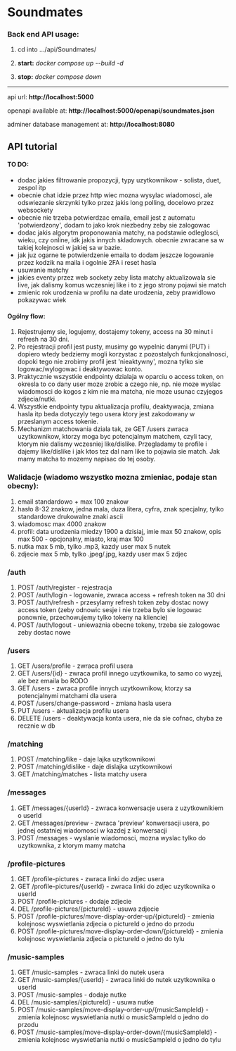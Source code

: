 # Soundmates

### Back end API usage:

1. cd into .../api/Soundmates/

2. **start:** _docker compose up --build -d_

3. **stop:** _docker compose down_

---

api url: **http://localhost:5000**

openapi available at: **http://localhost:5000/openapi/soundmates.json**

adminer database management at: **http://localhost:8080**

## API tutorial

#### TO DO:

-   dodac jakies filtrowanie propozycji, typy uzytkownikow - solista, duet, zespol itp
-   obecnie chat idzie przez http wiec mozna wysylac wiadomosci, ale odswiezanie skrzynki tylko przez jakis long polling, docelowo przez websockety
-   obecnie nie trzeba potwierdzac emaila, email jest z automatu 'potwierdzony', dodam to jako krok niezbedny zeby sie zalogowac
-   dodac jakis algorytm proponowania matchy, na podstawie odleglosci, wieku, czy online, idk jakis innych skladowych. obecnie zwracane sa w takiej kolejnosci w jakiej sa w bazie.
-   jak juz ogarne te potwierdzenie emaila to dodam jeszcze logowanie przez kodzik na maila i ogolnie 2FA i reset hasla
-   usuwanie matchy
-   jakies eventy przez web sockety zeby lista matchy aktualizowala sie live, jak dalismy komus wczesniej like i to z jego strony pojawi sie match
-   zmienic rok urodzenia w profilu na date urodzenia, zeby prawidlowo pokazywac wiek

#### Ogólny flow:

1. Rejestrujemy sie, logujemy, dostajemy tokeny, access na 30 minut i refresh na 30 dni.
2. Po rejestracji profil jest pusty, musimy go wypelnic danymi (PUT) i dopiero wtedy bedziemy mogli korzystac z pozostalych funkcjonalnosci, dopoki tego nie zrobimy profil jest 'nieaktywny', mozna tylko sie logowac/wylogowac i deaktywowac konto.
3. Praktycznie wszystkie endpointy dzialaja w oparciu o access token, on okresla to co dany user moze zrobic a czego nie, np. nie moze wyslac wiadomosci do kogos z kim nie ma matcha, nie moze usunac czyjegos zdjecia/nutki.
4. Wszystkie endpointy typu aktualizacja profilu, deaktywacja, zmiana hasla itp beda dotyczyly tego usera ktory jest zakodowany w przeslanym access tokenie.
5. Mechanizm matchowania dziala tak, ze GET /users zwraca uzytkownikow, ktorzy moga byc potencjalnym matchem, czyli tacy, ktorym nie dalismy wczesniej like/dislike. Przegladamy te profile i dajemy like/dislike i jak ktos tez dal nam like to pojawia sie match. Jak mamy matcha to mozemy napisac do tej osoby.

### Walidacje (wiadomo wszystko mozna zmieniac, podaje stan obecny):

1. email standardowo + max 100 znakow
2. hasło 8-32 znakow, jedna mala, duza litera, cyfra, znak specjalny, tylko standardowe drukowalne znaki ascii
3. wiadomosc max 4000 znakow
4. profil: data urodzenia miedzy 1900 a dzisiaj, imie max 50 znakow, opis max 500 - opcjonalny, miasto, kraj max 100
5. nutka max 5 mb, tylko .mp3, kazdy user max 5 nutek
6. zdjecie max 5 mb, tylko .jpeg/.jpg, kazdy user max 5 zdjec

### /auth

1. POST /auth/register - rejestracja
2. POST /auth/login - logowanie, zwraca access + refresh token na 30 dni
3. POST /auth/refresh - przesylamy refresh token zeby dostac nowy access token (zeby odnowic sesje i nie trzeba bylo sie logowac ponownie, przechowujemy tylko tokeny na kliencie)
4. POST /auth/logout - uniewaznia obecne tokeny, trzeba sie zalogowac zeby dostac nowe

### /users

1. GET /users/profile - zwraca profil usera
2. GET /users/{id} - zwraca profil innego uzytkownika, to samo co wyzej, ale bez emaila bo RODO
3. GET /users - zwraca profile innych uzytkownikow, ktorzy sa potencjalnymi matchami dla usera
4. POST /users/change-password - zmiana hasla usera
5. PUT /users - aktualizacja profilu usera
6. DELETE /users - deaktywacja konta usera, nie da sie cofnac, chyba ze recznie w db

### /matching

1. POST /matching/like - daje lajka uzytkownikowi
2. POST /matching/dislike - daje dislajka uzytkownikowi
3. GET /matching/matches - lista matchy usera

### /messages

1. GET /messages/{userId} - zwraca konwersacje usera z uzytkownikiem o userId
2. GET /messages/preview - zwraca 'preview' konwersacji usera, po jednej ostatniej wiadomosci w kazdej z konwersacji
3. POST /messages - wyslanie wiadomosci, mozna wyslac tylko do uzytkownika, z ktorym mamy matcha

### /profile-pictures

1. GET /profile-pictures - zwraca linki do zdjec usera
2. GET /profile-pictures/{userId} - zwraca linki do zdjec uzytkownika o userId
3. POST /profile-pictures - dodaje zdjecie
4. DEL /profile-pictures/{pictureId} - usuwa zdjecie
5. POST /profile-pictures/move-display-order-up/{pictureId} - zmienia kolejnosc wyswietlania zdjecia o pictureId o jedno do przodu
6. POST /profile-pictures/move-display-order-down/{pictureId} - zmienia kolejnosc wyswietlania zdjecia o pictureId o jedno do tylu

### /music-samples

1. GET /music-samples - zwraca linki do nutek usera
2. GET /music-samples/{userId} - zwraca linki do nutek uzytkownika o userId
3. POST /music-samples - dodaje nutke
4. DEL /music-samples/{pictureId} - usuwa nutke
5. POST /music-samples/move-display-order-up/{musicSampleId} - zmienia kolejnosc wyswietlania nutki o musicSampleId o jedno do przodu
6. POST /music-samples/move-display-order-down/{musicSampleId} - zmienia kolejnosc wyswietlania nutki o musicSampleId o jedno do tylu

